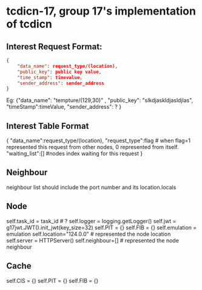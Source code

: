 # tcdicn-17, group 17's implementation of tcdicn

## Interest Request Format:
```json
{
    "data_name": request_type/(location),
    "public_key": public key value,
    "time_stamp": timevalue,
    "sender_address": sender_address
}
```

Eg:  {"data_name": "tempture/(129,30)" ,
      "public_key": "slkdjaskldjasldjlas",
      "timeStamp":timeValue,
      "sender_address": ? }

## Interest Table Format

{
    "data_name":request_type/(location),
    "request_type":flag  # when flag=1 represented this request from other nodes, 0 represented from itself.
    "waiting_list":[]   #nodes index waiting for this request
}

## Neighbour 

neighbour list should include the port number and its location.locals

## Node

self.task_id = task_id  # ?
self.logger = logging.getLogger()
self.jwt = g17jwt.JWT().init_jwt(key_size=32)
self.PIT = {}
self.FIB = {}
self.emulation = emulation
self.location="124.0.0" # represented the node location
self.server = HTTPServer()
self.neighbour=[] # represented the node neighbour

## Cache

self.CIS = {}
self.PIT = {}
self.FIB = {}
